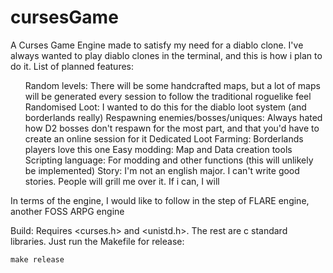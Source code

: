 # cursesGame

A Curses Game Engine made to satisfy my need for a diablo clone. I've always wanted to play diablo clones in the terminal, and this is how i plan to do it. 
List of planned features:
<ol>
  Random levels: There will be some handcrafted maps, but a lot of maps will be generated every session to follow the traditional roguelike feel
  Randomised Loot: I wanted to do this for the diablo loot system (and borderlands really)
  Respawning enemies/bosses/uniques: Always hated how D2 bosses don't respawn for the most part, and that you'd have to create an online session for it
  Dedicated Loot Farming: Borderlands players love this one
  Easy modding: Map and Data creation tools
  Scripting language: For modding and other functions (this will unlikely be implemented)
  Story: I'm not an english major. I can't write good stories. People will grill me over it. If i can, I will
</ol>

<body> 
In terms of the engine, I would like to follow in the step of FLARE engine, another FOSS ARPG engine

</body>

Build:
Requires <curses.h> and <unistd.h>. The rest are c standard libraries. Just run the Makefile for release:
```
make release
```
